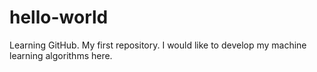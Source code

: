 # hello-world
Learning GitHub. My first repository.
I would like to develop my machine learning algorithms here.
